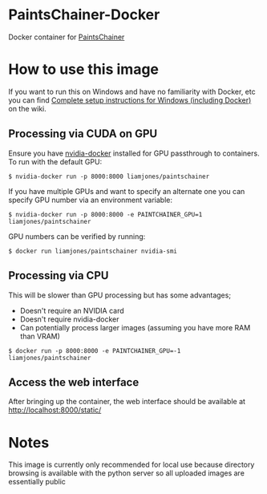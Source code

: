 # PaintsChainer-Docker

Docker container for [PaintsChainer](https://github.com/taizan/PaintsChainer)

# How to use this image

If you want to run this on Windows and have no familiarity with Docker, etc you can find [Complete setup instructions for Windows (including Docker)](https://github.com/liamjones/PaintsChainer-Docker/wiki/Complete-setup-instructions-for-Windows-(including-Docker)) on the wiki.

## Processing via CUDA on GPU

Ensure you have [nvidia-docker](https://github.com/NVIDIA/nvidia-docker) installed for GPU passthrough to containers. To run with the default GPU:

```console
$ nvidia-docker run -p 8000:8000 liamjones/paintschainer
```

If you have multiple GPUs and want to specify an alternate one you can specify GPU number via an environment variable:

```console
$ nvidia-docker run -p 8000:8000 -e PAINTCHAINER_GPU=1 liamjones/paintschainer
```

GPU numbers can be verified by running:

```console
$ docker run liamjones/paintschainer nvidia-smi
```

## Processing via CPU

This will be slower than GPU processing but has some advantages;

* Doesn't require an NVIDIA card
* Doesn't require nvidia-docker
* Can potentially process larger images (assuming you have more RAM than VRAM)

```console
$ docker run -p 8000:8000 -e PAINTCHAINER_GPU=-1 liamjones/paintschainer
```

## Access the web interface

After bringing up the container, the web interface should be available at [http://localhost:8000/static/](http://localhost:8000/static/)

# Notes

This image is currently only recommended for local use because directory browsing is available with the python server so all uploaded images are essentially public
